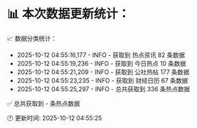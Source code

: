 📊 本次数据更新统计：
==========================

📈 数据分类统计：
- 2025-10-12 04:55:16,177 - INFO - 获取到 热点资讯 82 条数据
- 2025-10-12 04:55:19,236 - INFO - 获取到 今日热点 10 条数据
- 2025-10-12 04:55:21,209 - INFO - 获取到 公社热帖 177 条数据
- 2025-10-12 04:55:23,235 - INFO - 获取到 财经日历 67 条数据
- 2025-10-12 04:55:25,297 - INFO - 总共获取到 336 条热点数据

✅ 总共获取到 - 条热点数据

🕐 更新时间: 2025-10-12 04:55:25
